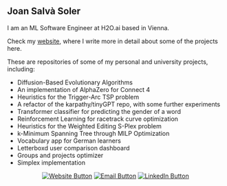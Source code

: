 ## Joan Salvà Soler


I am an ML Software Engineer at H2O.ai based in Vienna.

Check my [website](https://jsalvasoler.vercel.app/), where I write more in detail about some of the projects here.

These are repositories of some of my personal and university projects, including:
   - Diffusion-Based Evolutionary Algorithms
   - An implementation of AlphaZero for Connect 4
   - Heuristics for the Trigger-Arc TSP problem
   - A refactor of the karpathy/tinyGPT repo, with some further experiments
   - Transformer classifier for predicting the gender of a word
   - Reinforcement Learning for racetrack curve optimization
   - Heuristics for the Weighted Editing S-Plex problem
   - k-Minimum Spanning Tree through MILP Optimization
   - Vocabulary app for German learners
   - Letterboxd user comparison dashboard
   - Groups and projects optimizer
   - Simplex implementation

<center>
   
[![Website Button](https://img.shields.io/badge/Website-https%3A%2F%2Fjsalvasoler.vercel.app-green)](https://jsalvasoler.vercel.app)
[![Email Button](https://img.shields.io/badge/Email-jsalvasoler%40hotmail.com-D14836)](mailto:jsalvasoler@hotmail.com)
[![LinkedIn Button](https://img.shields.io/badge/LinkedIn-Connect-0A66C2)](https://www.linkedin.com/in/jsalvasoler)
 
</center>
